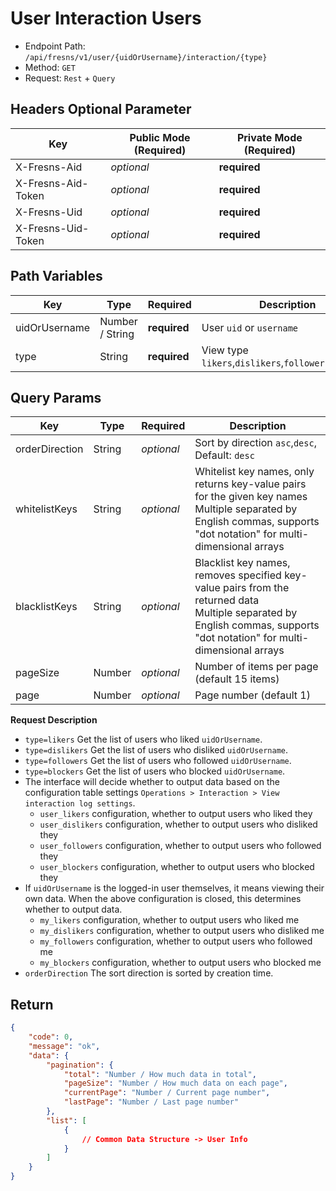 # User Interaction Users

- Endpoint Path: `/api/fresns/v1/user/{uidOrUsername}/interaction/{type}`
- Method: `GET`
- Request: `Rest` + `Query`

## Headers Optional Parameter

| Key | Public Mode (Required) | Private Mode (Required) |
| --- | --- | --- |
| X-Fresns-Aid | *optional* | **required** |
| X-Fresns-Aid-Token | *optional* | **required** |
| X-Fresns-Uid | *optional* | **required** |
| X-Fresns-Uid-Token | *optional* | **required** |

## Path Variables

| Key | Type | Required | Description |
| --- | --- | --- | --- |
| uidOrUsername | Number / String | **required** | User `uid` or `username` |
| type | String | **required** | View type `likers`,`dislikers`,`followers`,`blockers` |

## Query Params

| Key | Type | Required | Description |
| --- | --- | --- | --- |
| orderDirection | String | *optional* | Sort by direction `asc`,`desc`, Default: `desc` |
| whitelistKeys | String | *optional* | Whitelist key names, only returns key-value pairs for the given key names<br>Multiple separated by English commas, supports "dot notation" for multi-dimensional arrays |
| blacklistKeys | String | *optional* | Blacklist key names, removes specified key-value pairs from the returned data<br>Multiple separated by English commas, supports "dot notation" for multi-dimensional arrays |
| pageSize | Number | *optional* | Number of items per page (default 15 items) |
| page | Number | *optional* | Page number (default 1) |

**Request Description**

- `type=likers` Get the list of users who liked `uidOrUsername`.
- `type=dislikers` Get the list of users who disliked `uidOrUsername`.
- `type=followers` Get the list of users who followed `uidOrUsername`.
- `type=blockers` Get the list of users who blocked `uidOrUsername`.
- The interface will decide whether to output data based on the configuration table settings `Operations > Interaction > View interaction log settings`.
    - `user_likers` configuration, whether to output users who liked they
    - `user_dislikers` configuration, whether to output users who disliked they
    - `user_followers` configuration, whether to output users who followed they
    - `user_blockers` configuration, whether to output users who blocked they
- If `uidOrUsername` is the logged-in user themselves, it means viewing their own data. When the above configuration is closed, this determines whether to output data.
    - `my_likers` configuration, whether to output users who liked me
    - `my_dislikers` configuration, whether to output users who disliked me
    - `my_followers` configuration, whether to output users who followed me
    - `my_blockers` configuration, whether to output users who blocked me
- `orderDirection` The sort direction is sorted by creation time.

## Return

```json
{
    "code": 0,
    "message": "ok",
    "data": {
        "pagination": {
            "total": "Number / How much data in total",
            "pageSize": "Number / How much data on each page",
            "currentPage": "Number / Current page number",
            "lastPage": "Number / Last page number"
        },
        "list": [
            {
                // Common Data Structure -> User Info
            }
        ]
    }
}
```

